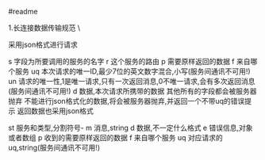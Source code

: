 #readme

1.长连接数据传输规范 \

采用json格式进行请求

s 字段为所要调用的服务的名字
r 这个服务的路由
p 需要原样返回的数据
f 来自哪个服务
uq 本次请求的唯一ID,最少7位的英文数字混合,小写(服务间通讯不可用!)
un 请求的唯一性,1是唯一请求,只有一次返回消息,0不唯一请求,会有多次返回消息(服务间通讯不可用!)
d 数据,本次请求所携带的数据
其他所有的字段都会被服务器抛弃
不能进行json格式化的数据,将会被服务器抛弃,并返回一个不带uq的错误提示
返回数据也采用json格式

st 服务和类型,分割符号-
m 消息,string
d 数据,不一定什么格式
e 错误信息,对象或者数组
p 收到的需要原样返回的数据
f 来自哪个服务
uq 对应请求的uq,string(服务间通讯不可用!)